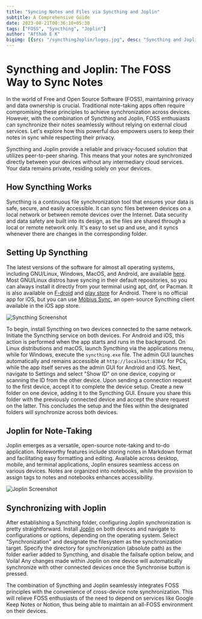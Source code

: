 ```yaml
---
title: "Syncing Notes and Files via Syncthing and Joplin"
subtitle: A Comprehensive Guide
date: 2023-08-21T00:36:10+05:30
tags: ["FOSS", "Syncthing", "Joplin"]
author: "Afthab E K"
bigimg: [{src: "/syncthingJoplin/logos.jpg", desc: "Syncthing and Joplin"},]
---
```


# Syncthing and Joplin: The FOSS Way to Sync Notes

In the world of Free and Open Source Software (FOSS), maintaining privacy and data ownership is crucial. Traditional note-taking apps often require compromising these principles to achieve synchronization across devices. However, with the combination of Syncthing and Joplin, FOSS enthusiasts can synchronize their notes seamlessly without relying on external cloud services. Let's explore how this powerful duo empowers users to keep their notes in sync while respecting their privacy.

Syncthing and Joplin provide a reliable and privacy-focused solution that utilizes peer-to-peer sharing. This means that your notes are synchronized directly between your devices without any intermediary cloud services. Your data remains private, residing solely on your devices.

## How Syncthing Works

Syncthing is a continuous file synchronization tool that ensures your data is safe, secure, and easily accessible. It can sync files between devices on a local network or between remote devices over the Internet. Data security and data safety are built into its design, as the files are shared through a local or remote network only. It's easy to set up and use, and it syncs whenever there are changes in the corresponding folder.


## Setting Up Syncthing

The latest versions of the software for almost all operating systems, including GNU/Linux, Windows, MacOS, and Android, are available [here](https://syncthing.net/downloads/). Most GNU/Linux distros have syncing in their default repositories, so you can always install it directly from your terminal using apt, dnf, or Pacman. It is also available on [F-droid](https://f-droid.org/packages/com.nutomic.syncthingandroid/) and [play store](https://play.google.com/store/apps/details?id=com.nutomic.syncthingandroid) for Android. There is no official app for iOS, but you can use [Möbius Sync](https://www.mobiussync.com/), an open-source Syncthing client available in the iOS app store.

![Syncthing Screenshot](https://upload.wikimedia.org/wikipedia/commons/thumb/f/fe/Syncthing_1.7.1_web_interface.png/640px-Syncthing_1.7.1_web_interface.png)

To begin, install Syncthing on two devices connected to the same network. Initiate the Syncthing service on both devices. For Android and iOS, this action is performed when the app starts and runs in the background. On Linux distributions and macOS, launch Syncthing via the applications menu, while for Windows, execute the `syncthing.exe` file. The admin GUI launches automatically and remains accessible at `http://localhost:8384/` for PCs, while the app itself serves as the admin GUI for Android and iOS. Next, navigate to Settings and select "Show ID" on one device, copying or scanning the ID from the other device. Upon sending a connection request to the first device, accept it to complete the device setup. Create a new folder on one device, adding it to the Syncthing GUI. Ensure you share this folder with the previously connected device and accept the share request on the latter. This concludes the setup and the files within the designated folders will synchronize across both devices.

## Joplin for Note-Taking

Joplin emerges as a versatile, open-source note-taking and to-do application. Noteworthy features include storing notes in Markdown format and facilitating easy formatting and editing. Available across desktop, mobile, and terminal applications, Joplin ensures seamless access on various devices. Notes are organized into notebooks, while the provision to assign tags to notes and notebooks enhances accessibility.

![Joplin Screenshot](https://joplinapp.org/images/home-top-img-2x.webp)

## Synchronizing with Joplin

After establishing a Syncthing folder, configuring Joplin synchronization is pretty straightforward. Install [Joplin](https://joplinapp.org/download/) on both devices and navigate to configurations or options, depending on the operating system. Select "Synchronization" and designate the filesystem as the synchronization target. Specify the directory for synchronization (absolute path) as the folder earlier added to Syncthing, and disable the failsafe option below, and Voila! Any changes made within Joplin on one device will automatically synchronize with other connected devices once the Synchronise button is pressed.


 The combination of Syncthing and Joplin seamlessly integrates FOSS principles with the convenience of cross-device note synchronization. This will relieve FOSS enthusiasts of the need to depend on services like Google Keep Notes or Notion, thus being able to maintain an all-FOSS environment on their devices.
